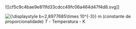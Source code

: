 ![[cf5c9c4bae9e811fd33cdcc49fc06a464d47f4d8.svg]]

![{\displaystyle b=2,8977685\times 10^{-3}}](https://wikimedia.org/api/rest_v1/media/math/render/svg/5d49ec04da9860633c0b28797d1e5fd6bfc1da8b) m (constante de proporcionalidade)
$T$ - Temperatura - K
